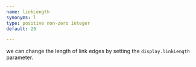 ```yaml
---
name: linkLength
synonyms: l
type: positive non-zero integer
default: 20

---
```


we can change the length of link edges by setting the `display.linkLength` parameter.
